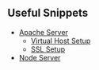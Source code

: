 ## Useful Snippets

 - [Apache Server](https://github.com/karance7/useful/blob/master/apache-server.md)
	 - [Virtual Host Setup](https://github.com/karance7/useful/blob/master/apache-server.md#create-multiple-virtual-hosts-websites)
	 - [SSL Setup](https://github.com/karance7/useful/blob/master/apache-server.md#setup-ssl)
 - [Node Server](https://github.com/karance7/useful/blob/master/node-server.md#install-nodejs)
